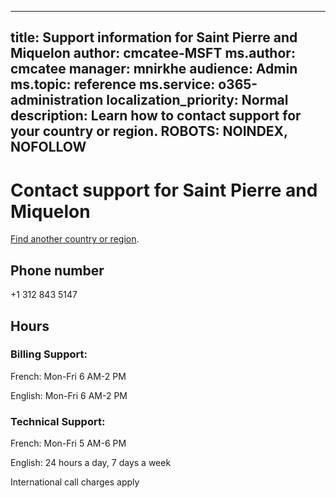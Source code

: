 ﻿
---                                
title: Support information for Saint Pierre and Miquelon
author: cmcatee-MSFT
ms.author: cmcatee
manager: mnirkhe
audience: Admin
ms.topic: reference
ms.service: o365-administration
localization_priority: Normal
description: Learn how to contact support for your country or region.
ROBOTS: NOINDEX, NOFOLLOW
---

# Contact support for Saint Pierre and Miquelon

[Find another country or region](CernSupportTest1.md). <!--This should go to the parent "Contact support" topic-->

## Phone number
+1 312 843 5147

## Hours
### Billing Support:

French: Mon-Fri 6 AM-2 PM

English: Mon-Fri 6 AM-2 PM

### Technical Support:

French: Mon-Fri 5 AM-6 PM

English: 24 hours a day, 7 days a week

International call charges apply


